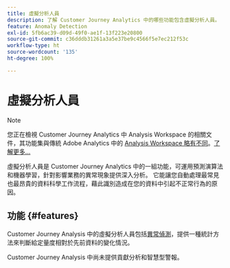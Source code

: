 ```yaml
---
title: 虛擬分析人員
description: 了解 Customer Journey Analytics 中的哪些功能包含虛擬分析人員。
feature: Anomaly Detection
exl-id: 5fb6ac39-d09d-49f0-ae1f-13f223e20800
source-git-commit: c36dddb31261a3a5e37be9c4566f5e7ec212f53c
workflow-type: ht
source-wordcount: '135'
ht-degree: 100%

---
```


# 虛擬分析人員

>[!NOTE]
>
>您正在檢視 Customer Journey Analytics 中 Analysis Workspace 的相關文件，其功能集與傳統 Adobe Analytics 中的 [Analysis Workspace 略有不同](https://experienceleague.adobe.com/docs/analytics/analyze/analysis-workspace/home.html?lang=zh-Hant)。[了解更多...](/help/getting-started/cja-aa.md)

虛擬分析人員是 Customer Journey Analytics 中的一組功能，可運用預測演算法和機器學習，針對影響業務的異常現象提供深入分析。 它能讓您自動處理最常見也最昂貴的資料科學工作流程，藉此識別造成在您的資料中引起不正常行為的原因。

## 功能 {#features}

Customer Journey Analysis 中的虛擬分析人員包括[異常偵測](c-anomaly-detection/anomaly-detection.md)，提供一種統計方法來判斷給定量度相對於先前資料的變化情況。

Customer Journey Analysis 中尚未提供貢獻分析和智慧型警報。
